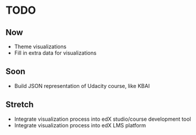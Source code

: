 # TODO

## Now
* Theme visualizations
* Fill in extra data for visualizations

## Soon
* Build JSON representation of Udacity course, like KBAI

## Stretch
* Integrate visualization process into edX studio/course development tool
* Integrate visualization process into edX LMS platform
